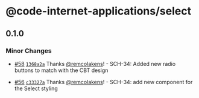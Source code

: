 # @code-internet-applications/select

## 0.1.0

### Minor Changes

- [#58](https://github.com/code-internet-applications/cbt-hydrogen/pull/58)
  [`1368a2a`](https://github.com/code-internet-applications/cbt-hydrogen/commit/1368a2a1daf50c12e752b301a3453b253269f391)
  Thanks [@remcolakens](https://github.com/remcolakens)! - SCH-34: Added new
  radio buttons to match with the CBT design

- [#56](https://github.com/code-internet-applications/cbt-hydrogen/pull/56)
  [`c33327a`](https://github.com/code-internet-applications/cbt-hydrogen/commit/c33327a5e3d6107517dff5507c220ed1c9feb960)
  Thanks [@remcolakens](https://github.com/remcolakens)! - SCH-34: add new
  component for the Select styling
